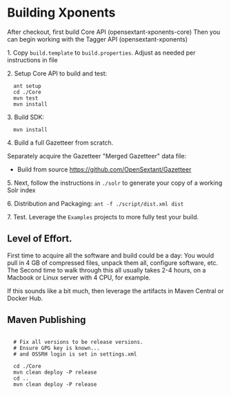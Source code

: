 
Building Xponents 
==================

After checkout, first build Core API (opensextant-xponents-core)
Then you can begin working with the Tagger API (opensextant-xponents)

1\. Copy  `build.template` to `build.properties`.  Adjust as needed per instructions in file

2\. Setup Core API to build and test:

```
  ant setup
  cd ./Core
  mvn test
  mvn install
```

3\. Build SDK:
```
  mvn install
```

4\. Build a full Gazetteer from scratch.

Separately acquire the Gazetteer "Merged Gazetteer" data file:
<!-- * Download from GitHub: https://github.com/OpenSextant/DataReleases (no longer available) OR -->
* Build from source https://github.com/OpenSextant/Gazetteer

5\. Next, follow the instructions in `./solr` to generate your copy of a working Solr index

6\. Distribution and Packaging: `ant -f ./script/dist.xml dist`

7\. Test.  Leverage the `Examples` projects to more fully test your build.


Level of Effort.
----------------
First time to acquire all the software and build could be a day: You would pull in 4 GB of compressed files, 
unpack them all, configure software, etc.  
The Second time to walk through this all usually takes 2-4 hours, on a Macbook or Linux server with 4 CPU,
for example.

If this sounds like a bit much, then leverage the artifacts in Maven Central or Docker Hub.


Maven Publishing
----------------
```

  # Fix all versions to be release versions.
  # Ensure GPG key is known...
  # and OSSRH login is set in settings.xml

  cd ./Core
  mvn clean deploy -P release
  cd ..
  mvn clean deploy -P release
  

```

